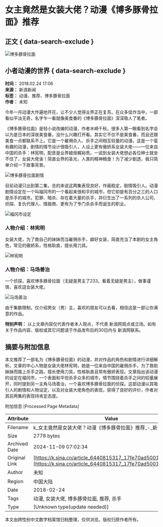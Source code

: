 # 女主竟然是女装大佬？动漫《博多豚骨拉面》推荐

## 正文 { data-search-exclude }


![博多豚骨拉面](https://n.sinaimg.cn/sinacn10209/360/w180h180/20191012/d4cf-ifvwfti8453621.jpg)

## 小者动漫的世界 { data-search-exclude }

**时间：** 2018.02.24 17:06  
**来源：** 新浪新闻  
**标签：** 动漫、推荐、博多豚骨拉面  
**作者：** 未知  

今年一月动漫大作遍地开花，让不少人觉得业界正在复苏。在众多佳作当中，一部看似平淡无奇，名字乍一看就像美食番的《博多豚骨拉面》深深吸人了笔者。

《博多豚骨拉面》是轻小说改编的动漫，作者木崎千秋。很多人第一眼看到名字会以为是日本的深夜美食番，没什么兴趣打开看。其实它不仅不是美食番，而且还跟美食一点都联系不上。它是一个雇佣杀人、杀手之间相互较量的动漫。这是一个蛮有趣的动漫，剧情的情节设计很吸引人，人设上更有傲娇系女装大佬——一位来自中国的杀手：林宪明，配音是业界娘炮梶裕贵。一说到女装大佬想必各位绅士就坐不住了，女装大佬诶！简直业界的圣光，人类的精神粮食！为了减少剧透，我只简单介绍一下故事背景。

![博多豚骨拉面剧情](http://k.sinaimg.cn/n/sinacn/w400h275/20180224/0a51-fyrwsqh7958302.jpg/w700d1q75cms.jpg)

目前动漫只出到第二集，总的来说这两集表现良好，作画稳定，剧情吸引人。动漫剧情设定在一个叫福冈市的一个看起来很和平的城市，但它却是有百分之三的人口是杀手的城市。犯罪、暗杀、存在着大量的杀手，并衍生出了一系列的杀人公司、侦探、复仇代理人、情报商、更有为了专门杀杀手而诞生的职业。

![福冈市设定](http://k.sinaimg.cn/n/sinacn/w400h283/20180224/ffdf-fyrwsqh7962331.jpg/w700d1q75cms.jpg)

### 人物介绍：林宪明

女装大佬，为了救自己的妹妹而当雇佣杀手，癖好女装，简直充当了本剧的女主角色，常见的傲娇系，性格耿直，擅长用刀具。

![林宪明](http://k.sinaimg.cn/n/sinacn/w540h360/20180224/1cc3-fyrwsqh7958589.jpg/w700d1q75cms.jpg)

### 人物介绍：马场善治

一个侦探，喜欢博多豚骨拉面（无疑是男主了233，看着无疑是男主），做事谨慎，喜欢逗女装大佬。

![马场善治](http://k.sinaimg.cn/n/sinacn/w426h240/20180224/3a52-fyrwsqh7962774.jpg/w700d1q75cms.jpg)

由于集数限制，仅介绍男女（男）主，喜欢的朋友可以去看，相信这是一部让你满意的作品。

**特别声明：** 以上文章内容仅代表作者本人观点，不代表 新浪网观点或立场。如有关于作品内容、版权或其它问题请于作品发布后的30日内与 新浪网联系。

## 摘要与附加信息

<!-- tcd_abstract -->
本文推荐了一部名为《博多豚骨拉面》的动漫，并对作品的角色和剧情进行详细解析。文章的中心人物是女装大佬林宪明，她是一位来自中国的雇佣杀手，为了救助妹妹而踏上杀手之路，擅长使用刀具，性格耿直且常有傲娇表现。文章指出该动漫的设定在福冈市，一个表面和平但杀手众多的城市，情节围绕着杀手之间的较量展开，同时提到另一主角马场善治，一个喜欢博多豚骨拉面的侦探。这部动漫以其吸引人的剧情和人物设定，以及对女装大佬角色的表现，获得了良好的评价，作者对其前两集的表现持肯定态度。
<!-- tcd_abstract_end -->

附加信息 [Processed Page Metadata]

| Attribute       | Value                                  |
|-----------------|----------------------------------------|
| Filename        | k_女主竟然是女装大佬？动漫《博多豚骨拉面》推荐_-_新浪.md                             |
| Size            | 2778 bytes                           |
| Archived Date   | 2024-11-09 07:02:34                             |
| Original Link   | [https://k.sina.cn/article_6440815317_17fe70ad5001004d2f.html](https://k.sina.cn/article_6440815317_17fe70ad5001004d2f.html)                       |
| Author          | 未知                               |
| Region          | 中国大陆                               |
| Date            | 2018-02-24                                 |
| Tags            | 动漫, 女装大佬, 博多豚骨拉面, 推荐, 杀手                                 |
| Type            | [Unknown type(update needed)]                                 |
<!-- tcd_table_end -->

本文由跨性别中文数字档案馆归档整理，仅供浏览。版权归原作者所有。
